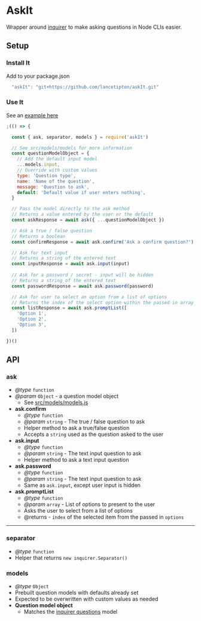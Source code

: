 # AskIt
Wrapper around [inquirer](https://www.npmjs.com/package/inquirer) to make asking questions in Node CLIs easier.

## Setup

### Install It
Add to your package.json

  ```js
    "askIt": "git+https://github.com/lancetipton/askIt.git"
  ```

### Use It
See an [example here](https://github.com/lancetipton/askIt/blob/master/scripts/validate.js)

```js
;(() => {

  const { ask, separator, models } = require('askIt')

  // See src/models/models for more information
  const questionModelObject = {
    // Add the default input model
    ...models.input,
    // Override with custom values
    type: 'Question type',
    name: 'Name of the question',
    message: 'Question to ask',
    default: 'Default value if user enters nothing',
  }

  // Pass the model directly to the ask method
  // Returns a value entered by the user or the default
  const askResponse = await ask({ ...questionModelObject })

  // Ask a true / false question
  // Returns a boolean
  const confirmResponse = await ask.confirm('Ask a confirm question?')

  // Ask for text input
  // Returns a string of the entered text
  const inputResponse = await ask.input(input)
  
  // Ask for a password / secret - input will be hidden
  // Returns a string of the entered text
  const passwordResponse = await ask.password(password)

  // Ask for user to select an option from a list of options
  // Returns the index of the select option within the passed in array
  const listResponse = await ask.promptList([
    'Option 1',
    'Option 2',
    'Option 3',
  ])

})()

```

## API

### ask
  * *@type* `function`
  * *@param*  `Object` - a question model object
    * See [src/models/models.js](https://github.com/lancetipton/askIt/blob/master/src/models/models.js)
  * **ask.confirm**
    * *@type* `function`
    * *@param*  `string` - The true / false question to ask
    * Helper method to ask a true/false question
    * Accepts a `string` used as the question asked to the user
  * **ask.input**
    * *@type* `function`
    * *@param*  `string` - The text input question to ask
    * Helper method to ask a text input question
  * **ask.password**
    * *@type* `function`
    * *@param*  `string` - The text input question to ask
    * Same as `ask.input`, except user input is hidden
  * **ask.promptList**
    * *@type* `function`
    * *@param*  `array` - List of options to present to the user
    * Asks the user to select from a list of options
    * @returns - `index` of the selected item from the passed in `options`
****
### separator
  * *@type* `function`
  * Helper that returns `new inquirer.Separator()`

### models
  * *@type* `Object`
  * Prebuilt question models with defaults already set
  * Expected to be overwritten with custom values as needed
  * **Question model object**
    * Matches the [inquirer questions](https://github.com/SBoudrias/Inquirer.js#questions) model

